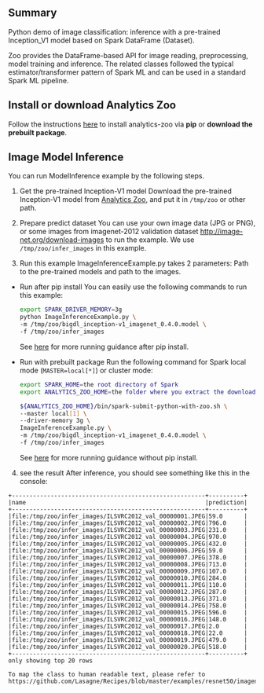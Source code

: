 ## Summary

Python demo of image classification: inference with a pre-trained Inception_V1 model based on Spark DataFrame (Dataset).

Zoo provides the DataFrame-based API for image reading, preprocessing, model training and inference. The related classes followed the typical estimator/transformer pattern of Spark ML and can be used in a standard Spark ML pipeline.

## Install or download Analytics Zoo

Follow the instructions [here](https://analytics-zoo.github.io/master/#PythonUserGuide/install/) to install analytics-zoo via __pip__ or __download the prebuilt package__.

## Image Model Inference
You can run ModelInference example by the following steps.

1. Get the pre-trained Inception-V1 model
Download the pre-trained Inception-V1 model from [Analytics Zoo](https://s3-ap-southeast-1.amazonaws.com/bigdl-models/imageclassification/imagenet/bigdl_inception-v1_imagenet_0.4.0.model),
and put it in `/tmp/zoo` or other path.

2. Prepare predict dataset
You can use your own image data (JPG or PNG), or some images from imagenet-2012 validation
dataset <http://image-net.org/download-images> to run the example. We use `/tmp/zoo/infer_images`
in this example.

3. Run this example
ImageInferenceExample.py takes 2 parameters: Path to the pre-trained models and path to the images.

- Run after pip install
You can easily use the following commands to run this example:
    ```bash
    export SPARK_DRIVER_MEMORY=3g
    python ImageInferenceExample.py \
    -m /tmp/zoo/bigdl_inception-v1_imagenet_0.4.0.model \
    -f /tmp/zoo/infer_images
    ```
    See [here](https://analytics-zoo.github.io/master/#PythonUserGuide/run/#run-after-pip-install) for more running guidance after pip install.

- Run with prebuilt package
Run the following command for Spark local mode (`MASTER=local[*]`) or cluster mode:
    ```bash
    export SPARK_HOME=the root directory of Spark
    export ANALYTICS_ZOO_HOME=the folder where you extract the downloaded Analytics Zoo zip package

    ${ANALYTICS_ZOO_HOME}/bin/spark-submit-python-with-zoo.sh \
    --master local[1] \
    --driver-memory 3g \
    ImageInferenceExample.py \
    -m /tmp/zoo/bigdl_inception-v1_imagenet_0.4.0.model \
    -f /tmp/zoo/infer_images
    ```
    See [here](https://analytics-zoo.github.io/master/#PythonUserGuide/run/#run-without-pip-install) for more running guidance without pip install.

4. see the result
After inference, you should see something like this in the console:
```
+-------------------------------------------------------+----------+
|name                                                   |prediction|
+-------------------------------------------------------+----------+
|file:/tmp/zoo/infer_images/ILSVRC2012_val_00000001.JPEG|59.0      |
|file:/tmp/zoo/infer_images/ILSVRC2012_val_00000002.JPEG|796.0     |
|file:/tmp/zoo/infer_images/ILSVRC2012_val_00000003.JPEG|231.0     |
|file:/tmp/zoo/infer_images/ILSVRC2012_val_00000004.JPEG|970.0     |
|file:/tmp/zoo/infer_images/ILSVRC2012_val_00000005.JPEG|432.0     |
|file:/tmp/zoo/infer_images/ILSVRC2012_val_00000006.JPEG|59.0      |
|file:/tmp/zoo/infer_images/ILSVRC2012_val_00000007.JPEG|378.0     |
|file:/tmp/zoo/infer_images/ILSVRC2012_val_00000008.JPEG|713.0     |
|file:/tmp/zoo/infer_images/ILSVRC2012_val_00000009.JPEG|107.0     |
|file:/tmp/zoo/infer_images/ILSVRC2012_val_00000010.JPEG|284.0     |
|file:/tmp/zoo/infer_images/ILSVRC2012_val_00000011.JPEG|110.0     |
|file:/tmp/zoo/infer_images/ILSVRC2012_val_00000012.JPEG|287.0     |
|file:/tmp/zoo/infer_images/ILSVRC2012_val_00000013.JPEG|371.0     |
|file:/tmp/zoo/infer_images/ILSVRC2012_val_00000014.JPEG|758.0     |
|file:/tmp/zoo/infer_images/ILSVRC2012_val_00000015.JPEG|596.0     |
|file:/tmp/zoo/infer_images/ILSVRC2012_val_00000016.JPEG|148.0     |
|file:/tmp/zoo/infer_images/ILSVRC2012_val_00000017.JPEG|2.0       |
|file:/tmp/zoo/infer_images/ILSVRC2012_val_00000018.JPEG|22.0      |
|file:/tmp/zoo/infer_images/ILSVRC2012_val_00000019.JPEG|479.0     |
|file:/tmp/zoo/infer_images/ILSVRC2012_val_00000020.JPEG|518.0     |
+-------------------------------------------------------+----------+
only showing top 20 rows

```
    To map the class to human readable text, please refer to https://github.com/Lasagne/Recipes/blob/master/examples/resnet50/imagenet_classes.txt 
